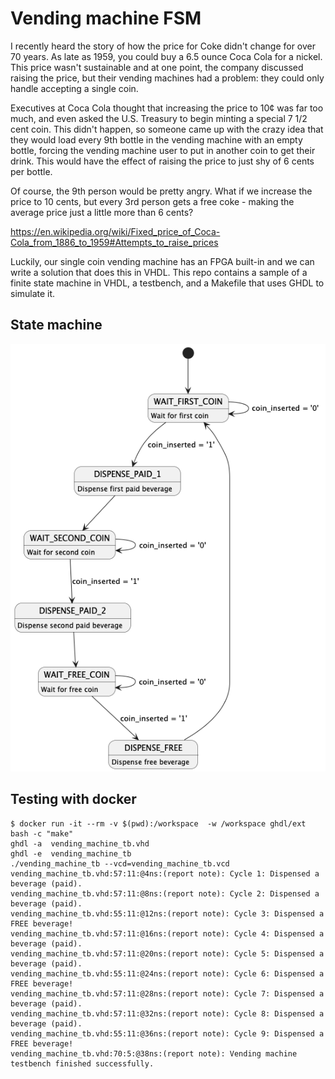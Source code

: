 # Vending machine FSM

I recently heard the story of how the price for Coke didn't change for
over 70 years.  As late as 1959, you could buy a 6.5 ounce Coca Cola for
a nickel. This price wasn't sustainable and at one point, the company
discussed raising the price, but their vending machines had a problem:
they could only handle accepting a single coin.

Executives at Coca Cola thought that increasing the price to 10¢ was far
too much, and even asked the U.S. Treasury to begin minting a special
7 1/2 cent coin.  This didn't happen, so someone came up with the crazy
idea that they would load every 9th bottle in the vending machine with
an empty bottle, forcing the vending machine user to put in another coin
to get their drink.  This would have the effect of raising the price to
just shy of 6 cents per bottle.

Of course, the 9th person would be pretty angry. What if we increase the
price to 10 cents, but every 3rd person gets a free coke - making the
average price just a little more than 6 cents?

https://en.wikipedia.org/wiki/Fixed_price_of_Coca-Cola_from_1886_to_1959#Attempts_to_raise_prices

Luckily, our single coin vending machine has an FPGA built-in and we can
write a solution that does this in VHDL.  This repo contains a sample
of a finite state machine in VHDL, a testbench, and a Makefile that uses
GHDL to simulate it.

## State machine 

![vending_machine.png](vending_machine.png)

## Testing with docker

```
$ docker run -it --rm -v $(pwd):/workspace  -w /workspace ghdl/ext bash -c "make"
ghdl -a  vending_machine_tb.vhd
ghdl -e  vending_machine_tb
./vending_machine_tb --vcd=vending_machine_tb.vcd
vending_machine_tb.vhd:57:11:@4ns:(report note): Cycle 1: Dispensed a beverage (paid).
vending_machine_tb.vhd:57:11:@8ns:(report note): Cycle 2: Dispensed a beverage (paid).
vending_machine_tb.vhd:55:11:@12ns:(report note): Cycle 3: Dispensed a FREE beverage!
vending_machine_tb.vhd:57:11:@16ns:(report note): Cycle 4: Dispensed a beverage (paid).
vending_machine_tb.vhd:57:11:@20ns:(report note): Cycle 5: Dispensed a beverage (paid).
vending_machine_tb.vhd:55:11:@24ns:(report note): Cycle 6: Dispensed a FREE beverage!
vending_machine_tb.vhd:57:11:@28ns:(report note): Cycle 7: Dispensed a beverage (paid).
vending_machine_tb.vhd:57:11:@32ns:(report note): Cycle 8: Dispensed a beverage (paid).
vending_machine_tb.vhd:55:11:@36ns:(report note): Cycle 9: Dispensed a FREE beverage!
vending_machine_tb.vhd:70:5:@38ns:(report note): Vending machine testbench finished successfully.
```
